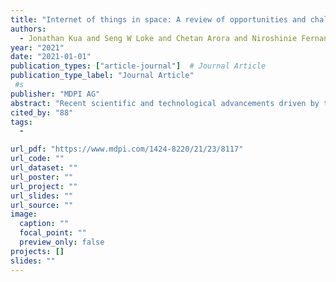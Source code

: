 ```yaml
---
title: "Internet of things in space: A review of opportunities and challenges from satellite-aided computing to digitally-enhanced space living"
authors:
  - Jonathan Kua and Seng W Loke and Chetan Arora and Niroshinie Fernando and Chathurika Ranaweera
year: "2021"
date: "2021-01-01"
publication_types: ["article-journal"]  # Journal Article
publication_type_label: "Journal Article"
 #s
publisher: "MDPI AG"
abstract: "Recent scientific and technological advancements driven by the Internet of Things (IoT), Machine Learning (ML) and Artificial Intelligence (AI), distributed computing and data communication technologies have opened up a vast range of opportunities in many scientific fields—spanning from fast, reliable and efficient data communication to large-scale cloud/edge computing and intelligent big data analytics. Technological innovations and developments in these areas have also enabled many opportunities in the space industry. The successful Mars landing of NASA’s Perseverance rover on 18 February 2021 represents another giant leap for humankind in space exploration. Emerging research and developments of connectivity and computing technologies in IoT for space/non-terrestrial environments is expected to yield significant benefits in the near future. This survey paper presents a broad overview of the area and provides a look-ahead of the opportunities made possible by IoT and space-based technologies. We first survey the current developments of IoT and space industry, and identify key challenges and opportunities in these areas. We then review the state-of-the-art and discuss future opportunities for IoT developments, deployment and integration to support future endeavors in space exploration."
cited_by: "88"
tags:
  - 

url_pdf: "https://www.mdpi.com/1424-8220/21/23/8117"
url_code: ""
url_dataset: ""
url_poster: ""
url_project: ""
url_slides: ""
url_source: ""
image:
  caption: ""
  focal_point: ""
  preview_only: false
projects: []
slides: ""
---
```

